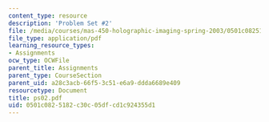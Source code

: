 ```yaml
---
content_type: resource
description: 'Problem Set #2'
file: /media/courses/mas-450-holographic-imaging-spring-2003/0501c0825182c30c05dfcd1c924355d1_ps02.pdf
file_type: application/pdf
learning_resource_types:
- Assignments
ocw_type: OCWFile
parent_title: Assignments
parent_type: CourseSection
parent_uid: a28c3acb-66f5-3c51-e6a9-ddda6689e409
resourcetype: Document
title: ps02.pdf
uid: 0501c082-5182-c30c-05df-cd1c924355d1
---
```

